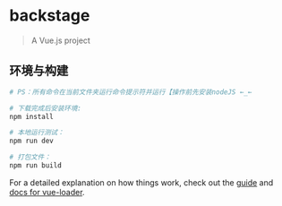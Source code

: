 # backstage

> A Vue.js project

## 环境与构建

``` bash
# PS：所有命令在当前文件夹运行命令提示符并运行【操作前先安装nodeJS ←_←

# 下载完成后安装环境:
npm install

# 本地运行测试：
npm run dev

# 打包文件：
npm run build
```

For a detailed explanation on how things work, check out the [guide](http://vuejs-templates.github.io/webpack/) and [docs for vue-loader](http://vuejs.github.io/vue-loader).

